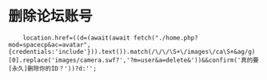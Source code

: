 # 删除论坛账号
		location.href=((d=(await(await fetch("./home.php?mod=spacecp&ac=avatar",{credentials:'include'})).text()).match(/\/\/\S+\/images\/ca\S+&ag/g)[0].replace('images/camera.swf?','?m=user&a=delete&'))&&confirm('真的要[永久]删除你的ID？'))?d:'';
		
		
		